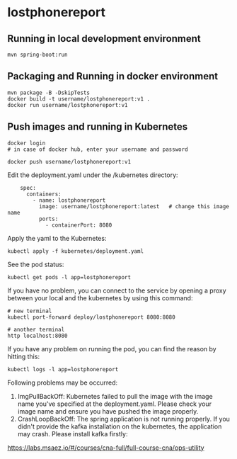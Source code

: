 # lostphonereport

## Running in local development environment

```
mvn spring-boot:run
```

## Packaging and Running in docker environment

```
mvn package -B -DskipTests
docker build -t username/lostphonereport:v1 .
docker run username/lostphonereport:v1
```

## Push images and running in Kubernetes

```
docker login 
# in case of docker hub, enter your username and password

docker push username/lostphonereport:v1
```

Edit the deployment.yaml under the /kubernetes directory:
```
    spec:
      containers:
        - name: lostphonereport
          image: username/lostphonereport:latest   # change this image name
          ports:
            - containerPort: 8080

```

Apply the yaml to the Kubernetes:
```
kubectl apply -f kubernetes/deployment.yaml
```

See the pod status:
```
kubectl get pods -l app=lostphonereport
```

If you have no problem, you can connect to the service by opening a proxy between your local and the kubernetes by using this command:
```
# new terminal
kubectl port-forward deploy/lostphonereport 8080:8080

# another terminal
http localhost:8080
```

If you have any problem on running the pod, you can find the reason by hitting this:
```
kubectl logs -l app=lostphonereport
```

Following problems may be occurred:

1. ImgPullBackOff:  Kubernetes failed to pull the image with the image name you've specified at the deployment.yaml. Please check your image name and ensure you have pushed the image properly.
1. CrashLoopBackOff: The spring application is not running properly. If you didn't provide the kafka installation on the kubernetes, the application may crash. Please install kafka firstly:

https://labs.msaez.io/#/courses/cna-full/full-course-cna/ops-utility

